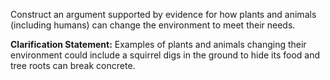 Construct an argument supported by evidence for how plants and animals (including humans) can change the environment to meet their needs.

**Clarification Statement:** Examples of plants and animals changing their environment could include a squirrel digs in the ground to hide its food and tree roots can break concrete.